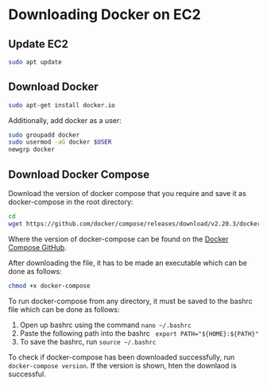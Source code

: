 # Downloading Docker on EC2

## Update EC2

```bash
sudo apt update
```

## Download Docker

```bash
sudo apt-get install docker.io
```

Additionally, add docker as a user:

```bash
sudo groupadd docker
sudo usermod -aG docker $USER
newgrp docker
```

## Download Docker Compose

Download the version of docker compose that you require and save it as docker-compose in the root directory:

```bash
cd
wget https://github.com/docker/compose/releases/download/v2.20.3/docker-compose-linux-x86_64 -O docker-compose
```

Where the version of docker-compose can be found on the [Docker Compose GitHub](https://github.com/docker/compose#linux).

After downloading the file, it has to be made an executable which can be done as follows:

```bash
chmod +x docker-compose
```

To run docker-compose from any directory, it must be saved to the bashrc file which can be done as follows:

1. Open up bashrc using the command `nano ~/.bashrc`
2. Paste the following path into the bashrc ` export PATH="${HOME}:${PATH}"`
3. To save the bashrc, run `source ~/.bashrc`

To check if docker-compose has been downloaded successfully, run `docker-compose version`. If the version is shown, hten the downlaod is successful.

